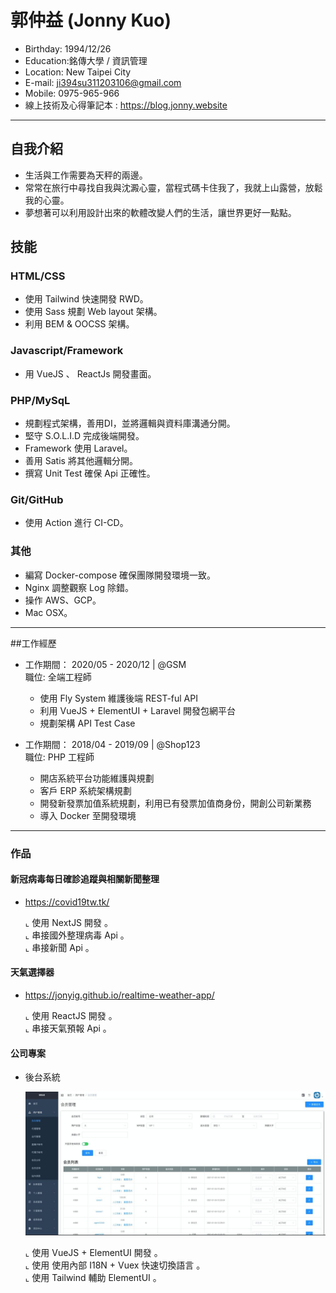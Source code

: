 # 郭仲益 (Jonny Kuo)

- Birthday: 1994/12/26
- Education:銘傳大學 / 資訊管理
- Location: New Taipei City
- E-mail: ji394su311203106@gmail.com
- Mobile: 0975-965-966
- 線上技術及心得筆記本 : https://blog.jonny.website
<hr>

## 自我介紹
  - 生活與工作需要為天秤的兩邊。
  - 常常在旅行中尋找自我與沈澱心靈，當程式碼卡住我了，我就上山露營，放鬆我的心靈。
  - 夢想著可以利用設計出來的軟體改變人們的生活，讓世界更好一點點。
   

## 技能

### HTML/CSS
* 使用 Tailwind 快速開發 RWD。
* 使用 Sass 規劃 Web layout 架構。
* 利用 BEM & OOCSS 架構。

### Javascript/Framework
* 用 VueJS 、 ReactJs 開發畫面。


### PHP/MySqL
* 規劃程式架構，善用DI，並將邏輯與資料庫溝通分開。
* 堅守 S.O.L.I.D 完成後端開發。
* Framework 使用 Laravel。
* 善用 Satis 將其他邏輯分開。
* 撰寫 Unit Test 確保 Api 正確性。

### Git/GitHub
* 使用 Action 進行 CI-CD。

### 其他
* 編寫 Docker-compose 確保團隊開發環境一致。
* Nginx 調整觀察 Log 除錯。
* 操作 AWS、GCP。
* Mac OSX。

<hr>

##工作經歷
- 工作期間： 2020/05 - 2020/12 | @GSM <br>
    職位: 全端工程師 <br>
    * 使用 Fly System 維護後端 REST-ful API
    * 利用 VueJS + ElementUI + Laravel 開發包網平台
    * 規劃架構 API Test Case

- 工作期間： 2018/04 - 2019/09 | @Shop123 <br>
    職位: PHP 工程師 <br>
    * 開店系統平台功能維護與規劃
    * 客戶 ERP 系統架構規劃
    * 開發新發票加值系統規劃，利用已有發票加值商身份，開創公司新業務
    * 導入 Docker 至開發環境
<hr>

### 作品
 #### 新冠病毒每日確診追蹤與相關新聞整理 
 - https://covid19tw.tk/
 
   ⌞ 使用 NextJS 開發 。<BR>
   ⌞ 串接國外整理病毒 Api 。<BR>
   ⌞ 串接新聞 Api 。<BR>

 #### 天氣選擇器 
 - https://jonyig.github.io/realtime-weather-app/
 
    ⌞ 使用 ReactJS 開發 。<BR>
    ⌞ 串接天氣預報 Api 。<BR>
    
 #### 公司專案
 - 後台系統
 
   <img src="agent.jpeg" width="500" height="230"><BR>
   
    ⌞ 使用 VueJS + ElementUI 開發 。<BR>
    ⌞ 使用 使用內部 I18N + Vuex 快速切換語言 。<BR>
    ⌞ 使用 Tailwind 輔助 ElementUI 。<BR>
 
 